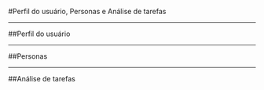 #Perfil do usuário, Personas e Análise de tarefas

-------------------------------------------------

##Perfil do usuário

-------------------------------------------------
##Personas

-------------------------------------------------
##Análise de tarefas

